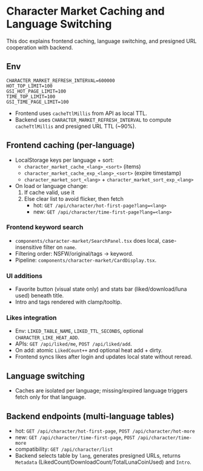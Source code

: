 # Character Market Caching and Language Switching

This doc explains frontend caching, language switching, and presigned URL cooperation with backend.

## Env
```
CHARACTER_MARKET_REFRESH_INTERVAL=600000
HOT_TOP_LIMIT=100
GSI_HOT_PAGE_LIMIT=100
TIME_TOP_LIMIT=100
GSI_TIME_PAGE_LIMIT=100
```
- Frontend uses `cacheTtlMillis` from API as local TTL.
- Backend uses `CHARACTER_MARKET_REFRESH_INTERVAL` to compute `cacheTtlMillis` and presigned URL TTL (~90%).

## Frontend caching (per-language)
- LocalStorage keys per language + sort:
  - `character_market_cache_<lang>_<sort>` (items)
  - `character_market_cache_exp_<lang>_<sort>` (expire timestamp)
  - `character_market_sort_<lang>` + `character_market_sort_exp_<lang>`
- On load or language change:
  1) If cache valid, use it
  2) Else clear list to avoid flicker, then fetch
     - hot: `GET /api/character/hot-first-page?lang=<lang>`
     - new: `GET /api/character/time-first-page?lang=<lang>`

### Frontend keyword search
- `components/character-market/SearchPanel.tsx` does local, case-insensitive filter on `name`.
- Filtering order: NSFW/original/tags → keyword.
- Pipeline: `components/character-market/CardDisplay.tsx`.

### UI additions
- Favorite button (visual state only) and stats bar (liked/download/luna used) beneath title.
- Intro and tags rendered with clamp/tooltip.

### Likes integration
- Env: `LIKED_TABLE_NAME`, `LIKED_TTL_SECONDS`, optional `CHARACTER_LIKE_HEAT_ADD`.
- APIs: `GET /api/liked/me`, `POST /api/liked/add`.
- On add: atomic `LikedCount++` and optional heat add + dirty.
- Frontend syncs likes after login and updates local state without reread.

## Language switching
- Caches are isolated per language; missing/expired language triggers fetch only for that language.

## Backend endpoints (multi-language tables)
- hot: `GET /api/character/hot-first-page`, `POST /api/character/hot-more`
- new: `GET /api/character/time-first-page`, `POST /api/character/time-more`
- compatibility: `GET /api/character/list`
- Backend selects table by `lang`, generates presigned URLs, returns `Metadata` (LikedCount/DownloadCount/TotalLunaCoinUsed) and `Intro`.
